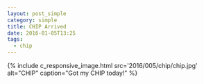 ```yaml
---
layout: post_simple
category: simple
title: CHIP Arrived
date: 2016-01-05T13:25
tags:
  - chip
---
```


{% include c_responsive_image.html src='2016/005/chip/chip.jpg' alt="CHIP" caption="Got my CHIP today!" %}

